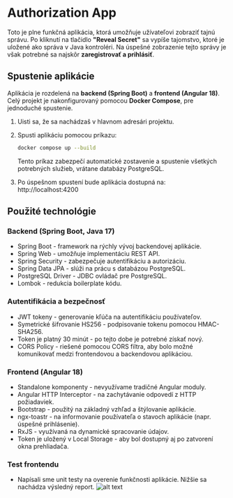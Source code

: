 # Authorization App

Toto je plne funkčná aplikácia, ktorá umožňuje užívateľovi zobraziť tajnú správu. Po kliknutí na tlačidlo **"Reveal Secret"** sa vypíše tajomstvo, ktoré je uložené ako správa v Java kontroléri. Na úspešné zobrazenie tejto správy je však potrebné sa najskôr **zaregistrovať a prihlásiť**.

## Spustenie aplikácie

Aplikácia je rozdelená na **backend (Spring Boot)** a **frontend (Angular 18)**. Celý projekt je nakonfigurovaný pomocou **Docker Compose**, pre jednoduché spustenie.

1. Uisti sa, že sa nachádzaš v hlavnom adresári projektu.
2. Spusti aplikáciu pomocou príkazu:

   ```sh
   docker compose up --build
    ```

   Tento príkaz zabezpečí automatické zostavenie a spustenie všetkých potrebných služieb, vrátane databázy PostgreSQL.
3.	Po úspešnom spustení bude aplikácia dostupná na: http://localhost:4200


## Použité technológie

### Backend (Spring Boot, Java 17)
- Spring Boot - framework na rýchly vývoj backendovej aplikácie.
- Spring Web - umožňuje implementáciu REST API.
- Spring Security - zabezpečuje autentifikáciu a autorizáciu.
- Spring Data JPA - slúži na prácu s databázou PostgreSQL.
- PostgreSQL Driver - JDBC ovládač pre PostgreSQL.
- Lombok - redukcia boilerplate kódu.

### Autentifikácia a bezpečnosť
- JWT tokeny - generovanie kľúča na autentifikáciu používateľov.
- Symetrické šifrovanie HS256 - podpisovanie tokenu pomocou HMAC-SHA256. 
- Token je platný 30 minút - po tejto dobe je potrebné získať nový.
- CORS Policy - riešené pomocou CORS filtra, aby bolo možné komunikovať medzi frontendovou a backendovou aplikáciou.

### Frontend (Angular 18)
- Standalone komponenty - nevyužívame tradičné Angular moduly.
- Angular HTTP Interceptor - na zachytávanie odpovedí z HTTP požiadaviek.
- Bootstrap - použitý na základný vzhľad a štýlovanie aplikácie.
- ngx-toastr - na informovanie používateľa o stavoch aplikácie (napr. úspešné prihlásenie).
- RxJS - využívaná na dynamické spracovanie údajov.
- Token je uložený v Local Storage - aby bol dostupný aj po zatvorení okna prehliadača.

### Test frontendu
- Napísali sme unit testy na overenie funkčnosti aplikácie. Nižšie sa nachádza výsledný report.
![alt text](coverage.png)